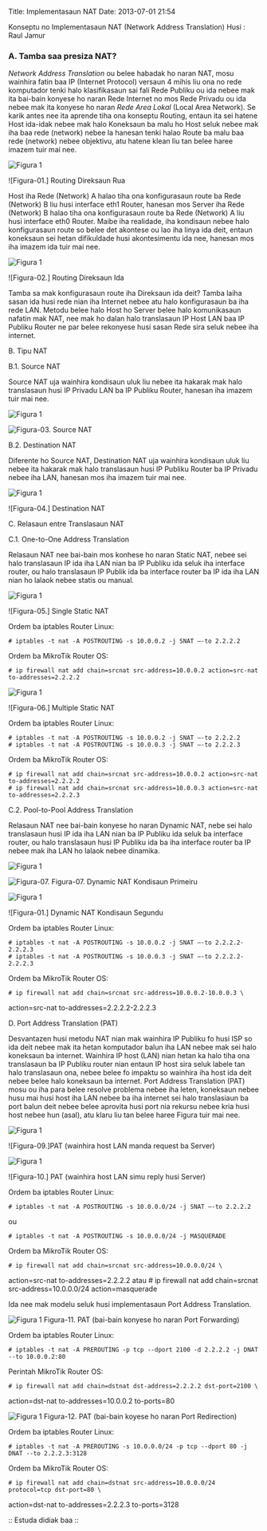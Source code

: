 Title: Implementasaun NAT
Date: 2013-07-01 21:54


Konseptu no Implementasaun NAT (Network Address Translation)  Husi : Raul Jamur


### A. Tamba saa presiza NAT?

_Network Address Translation_ ou belee habadak ho naran NAT, mosu wainhira fatin baa IP (Internet Protocol) versaun 4 mihis liu ona no rede komputador tenki halo klasifikasaun sai fali Rede Publiku ou ida nebee mak ita bai-bain konyese ho naran Rede Internet no mos Rede Privadu ou ida nebee mak ita konyese ho naran _Rede Area Lokal_ (Local Area Network). Se karik antes nee ita aprende tiha ona  konseptu Routing, entaun ita sei hatene Host ida-idak nebee mak halo Koneksaun ba malu ho Host seluk nebee mak iha baa rede (network) nebee la hanesan tenki halao Route ba malu baa rede (network) nebee objektivu, atu hatene klean liu tan belee haree imazem tuir mai nee.

![Figura 1](http://127.0.0.1/grey/img/route.jpg)

![Figura-01.] Routing Direksaun Rua

Host iha Rede (Network) A halao tiha ona konfigurasaun route ba Rede (Network) B liu husi interface eth1 Router, hanesan mos Server iha Rede (Network) B halao tiha ona konfigurasaun route ba Rede (Network) A liu husi interface eth0 Router.
Maibe iha realidade, iha kondisaun nebee halo konfigurasaun route so belee det akontese ou lao iha linya ida deit, entaun koneksaun sei hetan difikuldade husi akontesimentu ida nee, hanesan mos iha imazem ida tuir mai nee.

![Figura 1](http://127.0.0.1/grey/img/dua_arah.jpg)

![Figura-02.] Routing Direksaun Ida

Tamba sa mak konfigurasaun route iha Direksaun ida deit? Tamba laiha sasan ida husi rede nian iha Internet nebee atu halo konfigurasaun ba iha rede LAN. Metodu belee halo Host ho Server belee halo komunikasaun nafatin mak NAT, nee mak ho dalan halo translasaun IP Host LAN baa IP Publiku Router ne par belee rekonyese husi sasan Rede sira seluk nebee iha internet.

B. Tipu NAT

B.1. Source NAT

Source NAT uja wainhira kondisaun uluk liu nebee ita hakarak mak halo translasaun husi IP Privadu LAN ba IP Publiku Router, hanesan iha imazem tuir mai nee.

![Figura 1](http://127.0.0.1/grey/img/Source.jpg)

![Figura-03.](/home/jamur/Desktop/PKL/Source.jpg) Source NAT


B.2. Destination NAT

Diferente ho Source NAT, Destination NAT uja wainhira kondisaun uluk liu nebee ita hakarak mak halo translasaun husi IP Publiku Router ba IP Privadu nebee iha LAN, hanesan mos iha imazem tuir mai nee.

![Figura 1](http://127.0.0.1/grey/img/SourceNAT.jpg)

![Figura-04.] Destination NAT



C. Relasaun entre Translasaun NAT

C.1. One-to-One Address Translation

Relasaun NAT nee bai-bain mos konhese ho naran Static NAT, nebee sei halo translasaun IP ida iha LAN nian ba IP Publiku ida seluk iha interface router, ou halo translasaun IP Publik ida ba interface router ba IP ida iha LAN nian ho lalaok nebee statis ou manual.

![Figura 1](http://127.0.0.1/grey/img/Single.jpg)

![Figura-05.] Single Static NAT

Ordem ba iptables Router Linux:

    # iptables -t nat -A POSTROUTING -s 10.0.0.2 -j SNAT –-to 2.2.2.2

Ordem ba MikroTik Router OS:

    # ip firewall nat add chain=srcnat src-address=10.0.0.2 action=src-nat to-addresses=2.2.2.2

![Figura 1](http://127.0.0.1/grey/img/multiple.jpg)

![Figura-06.] Multiple Static NAT

Ordem ba iptables Router Linux:

    # iptables -t nat -A POSTROUTING -s 10.0.0.2 -j SNAT –-to 2.2.2.2
    # iptables -t nat -A POSTROUTING -s 10.0.0.3 -j SNAT –-to 2.2.2.3

Ordem ba MikroTik Router OS:

    # ip firewall nat add chain=srcnat src-address=10.0.0.2 action=src-nat to-addresses=2.2.2.2
    # ip firewall nat add chain=srcnat src-address=10.0.0.3 action=src-nat to-addresses=2.2.2.3
C.2. Pool-to-Pool Address Translation

Relasaun NAT nee bai-bain konyese ho naran Dynamic NAT, nebe sei halo translasaun husi IP ida iha LAN nian ba IP Publiku ida seluk  ba interface router, ou halo translasaun husi IP Publiku ida ba iha interface router ba IP nebee mak iha LAN ho lalaok nebee dinamika.

![Figura 1](http://127.0.0.1/grey/img/dinamik.jpg)

![Figura-07.](/dinamik.jpg)
Figura-07. Dynamic NAT Kondisaun Primeiru



![Figura 1](http://127.0.0.1/grey/img/dinamik2.jpg)

![Figura-01.] Dynamic NAT Kondisaun Segundu


Ordem ba iptables Router Linux:

    # iptables -t nat -A POSTROUTING -s 10.0.0.2 -j SNAT –-to 2.2.2.2-2.2.2.3
    # iptables -t nat -A POSTROUTING -s 10.0.0.3 -j SNAT –-to 2.2.2.2-2.2.2.3

Ordem ba MikroTik Router OS:

    # ip firewall nat add chain=srcnat src-address=10.0.0.2-10.0.0.3 \
  action=src-nat to-addresses=2.2.2.2-2.2.2.3

D.  Port Address Translation (PAT)

Desvantazen husi metodu NAT nian mak wainhira IP Publiku fo husi ISP so ida deit nebee mak ita hetan komputador balun iha LAN nebee mak sei halo koneksaun ba internet. Wainhira IP host (LAN) nian hetan ka halo tiha ona translasaun ba IP Publiku router nian entaun IP host sira seluk labele tan halo translasaun ona, nebee belee fo impaktu so wainhira iha host ida deit nebee belee halo koneksaun ba internet. Port Address Translation (PAT) mosu ou iha para belee resolve problema nebee iha leten, koneksaun nebee husu  mai husi host iha LAN nebee ba iha internet sei halo translasiaun ba port balun deit nebee belee aprovita husi port nia rekursu nebee kria husi host nebee hun (asal), atu klaru liu tan belee haree Figura tuir mai nee.

![Figura 1](http://127.0.0.1/grey/img/manda.jpg)

![Figura-09.]PAT (wainhira host LAN manda request ba Server)


![Figura 1](http://127.0.0.1/grey/img/simu.jpg)

![Figura-10.] PAT (wainhira host LAN simu reply husi Server)

Ordem ba iptables Router Linux:

    # iptables -t nat -A POSTROUTING -s 10.0.0.0/24 -j SNAT –-to 2.2.2.2

ou

    # iptables -t nat -A POSTROUTING -s 10.0.0.0/24 -j MASQUERADE

Ordem ba MikroTik Router OS:

    # ip firewall nat add chain=srcnat src-address=10.0.0.0/24 \
  action=src-nat to-addresses=2.2.2.2
atau
    # ip firewall nat add chain=srcnat src-address=10.0.0.0/24 action=masquerade

Ida nee mak modelu seluk husi implementasaun Port Address Translation.

![Figura 1](http://127.0.0.1/grey/img/portforward.jpg)
Figura-11. PAT (bai-bain konyese ho naran Port Forwarding)

Ordem ba iptables Router Linux:

    # iptables -t nat -A PREROUTING -p tcp --dport 2100 -d 2.2.2.2 -j DNAT --to 10.0.0.2:80

Perintah MikroTik Router OS:

    # ip firewall nat add chain=dstnat dst-address=2.2.2.2 dst-port=2100 \
  action=dst-nat to-addresses=10.0.0.2 to-ports=80


![Figura 1](http://127.0.0.1/grey/img/portdirek.jpg)
Figura-12. PAT (bai-bain koyese ho naran Port Redirection)

Ordem ba iptables Router Linux:

    # iptables -t nat -A PREROUTING -s 10.0.0.0/24 -p tcp --dport 80 -j DNAT --to 2.2.2.3:3128


Ordem ba MikroTik Router OS:

    # ip firewall nat add chain=dstnat src-address=10.0.0.0/24 protocol=tcp dst-port=80 \
  action=dst-nat to-addresses=2.2.2.3 to-ports=3128




:: Estuda didiak baa ::
